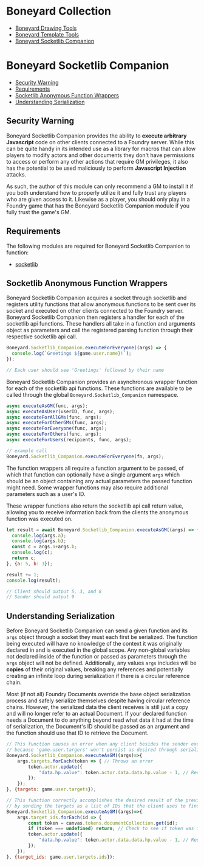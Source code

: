 # Boneyard Collection
- [Boneyard Drawing Tools](https://github.com/operation404/boneyard-drawing-tools)
- [Boneyard Template Tools](https://github.com/operation404/boneyard-template-tools)
- [Boneyard Socketlib Companion](https://github.com/operation404/boneyard-socketlib-companion)

# Boneyard Socketlib Companion
- [Security Warning](#security-warning)
- [Requirements](#requirements)
- [Socketlib Anonymous Function Wrappers](#socketlib-anonymous-function-wrappers)
- [Understanding Serialization](#understanding-serialization)

## Security Warning
Boneyard Socketlib Companion provides the ability to **execute arbitrary Javascript** code on other clients connected to a Foundry server. While this can be quite handy in its intended use as a library for macros that can allow players to modify actors and other documents they don't have permissions to access or perform any other actions that require GM privileges, it also has the potential to be used maliciously to perform **Javascript Injection** attacks. 

As such, the author of this module can only recommend a GM to install it if you both understand how to properly utilize it and fully trust any players who are given access to it. Likewise as a player, you should only play in a Foundry game that has the Boneyard Socketlib Companion module if you fully trust the game's GM.

## Requirements
The following modules are required for Boneyard Socketlib Companion to function:
* [socketlib](https://github.com/manuelVo/foundryvtt-socketlib)

## Socketlib Anonymous Function Wrappers
Boneyard Socketlib Companion acquires a socket through socketlib and registers utility functions that allow anonymous functions to be sent over its socket and executed on other clients connected to the Foundry server. Boneyard Socketlib Companion then registers a handler for each of the socketlib api functions. These handlers all take in a function and arguments object as parameters and call the registered parsing function through their respective socketlib api call.

```js
Boneyard.Socketlib_Companion.executeForEveryone((args) => {
  console.log(`Greetings ${game.user.name}!`);
});

// Each user should see 'Greetings' followed by their name
```

Boneyard Socketlib Companion provides an asynchronous wrapper function for each of the socketlib api functions. These functions are available to be called through the global `Boneyard.Socketlib_Companion` namespace. 

```js
async executeAsGM(func, args);
async executeAsUser(userID, func, args);
async executeForAllGMs(func, args);
async executeForOtherGMs(func, args);
async executeForEveryone(func, args);
async executeForOthers(func, args);
async executeForUsers(recipients, func, args);

// example call
Boneyard.Socketlib_Companion.executeForEveryone(fn, args);
```

The function wrappers all require a function argument to be passed, of which that function can optionally have a single argument `args` which should be an object containing any actual parameters the passed function might need. Some wrapper functions may also require additional parameters such as a user's ID.

These wrapper functions also return the socketlib api call return value, allowing you to receive information back from the clients the anonymous function was executed on.

```js
let result = await Boneyard.Socketlib_Companion.executeAsGM((args) => {
  console.log(args.a);
  console.log(args.b);
  const c = args.a+args.b;
  console.log(c);
  return c;
}, {a: 5, b: 3});

result += 1;
console.log(result);

// Client should output 5, 3, and 8
// Sender should output 9
```

## Understanding Serialization
Before Boneyard Socketlib Companion can send a given function and its `args` object through a socket they must each first be serialized. The function being executed will have no knowledge of the context it was originally declared in and is executed in the global scope. Any non-global variables not declared inside of the function or passed as parameters through the `args` object will not be defined. Additionally, any values `args` includes will be **copies** of their original values, breaking any references and potentially creating an infinite loop during serialization if there is a circular reference chain. 

Most (if not all) Foundry Documents override the base object serialization process and safely serialize themselves despite having circular reference chains. However, the serialized data the client receives is still just a copy and will no longer refer to an actual Document. If your declared function needs a Document to do anything beyond read what data it had at the time of serialization, the Document's ID should be passed as an argument and the function should use that ID to retrieve the Document.

```js
// This function causes an error when any client besides the sender executes it
// because 'game.user.targers' won't persist as desired through serialization
Boneyard.Socketlib_Companion.executeAsGM((args)=>{
    args.targets.forEach(token => { // Throws an error
        token.actor.update({
            "data.hp.value": token.actor.data.data.hp.value - 1, // Reduce target hp by 1
        });
    });
}, {targets: game.user.targets});

// This function correctly accomplishes the desired result of the previous example
// by sending the targets as a list of IDs that the client uses to find the tokens
Boneyard.Socketlib_Companion.executeAsGM((args)=>{
    args.target_ids.forEach(id => {
        const token = canvas.tokens.documentCollection.get(id);
        if (token === undefined) return; // Check to see if token was found
        token.actor.update({
            "data.hp.value": token.actor.data.data.hp.value - 1, // Reduce target hp by 1
        });
    });
}, {target_ids: game.user.targets.ids});
```
